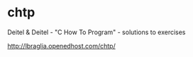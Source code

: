 chtp
====

Deitel &amp; Deitel - "C How To Program" - solutions to exercises

http://lbraglia.openedhost.com/chtp/